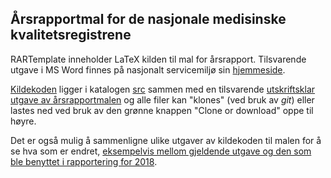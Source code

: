 ## Årsrapportmal for de nasjonale medisinske kvalitetsregistrene

RARTemplate inneholder LaTeX kilden til mal for årsrapport. Tilsvarende utgave
i MS Word finnes på nasjonalt servicemiljø sin
[hjemmeside](https://www.kvalitetsregistre.no/artikkel/arsrapportmalen-2018-er-klar).

[Kildekoden](https://github.com/Rapporteket/RARTemplate/blob/master/src/qRegAnnualReport.tex)
ligger i katalogen [src](https://github.com/Rapporteket/RARTemplate/tree/master/src)
sammen med en tilsvarende
[utskriftsklar utgave av årsrapportmalen](https://github.com/Rapporteket/RARTemplate/blob/master/src/qRegAnnualReport.pdf)
og alle filer kan "klones" (ved bruk av _git_) eller lastes ned ved bruk av den
grønne knappen "Clone or download" oppe til høyre.

Det er også mulig å sammenligne ulike utgaver av kildekoden til malen for å se
hva som er endret,
[eksempelvis mellom gjeldende utgave og den som ble benyttet i
rapportering for 2018](https://github.com/Rapporteket/RARTemplate/compare/v6.1...v7.3).
